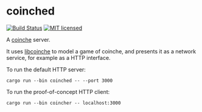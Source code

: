 coinched
========

[![Build Status](https://travis-ci.org/Gyscos/coinched.svg?branch=master)](https://travis-ci.org/Gyscos/coinched)
[![MIT licensed](https://img.shields.io/badge/license-MIT-blue.svg)](./LICENSE)

A [coinche](https://en.wikipedia.org/wiki/Coinche) server.

It uses [libcoinche](https://github.com/Gyscos/libcoinche) to model a game of
coinche, and presents it as a network service, for example as a HTTP interface.

To run the default HTTP server:

```
cargo run --bin coinched -- --port 3000
```

To run the proof-of-concept HTTP client:

```
cargo run --bin coincher -- localhost:3000
```
